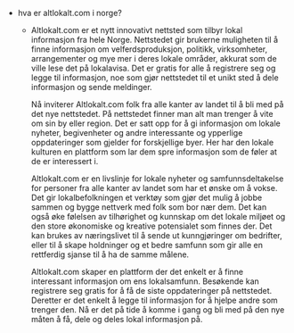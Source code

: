 - hva er altlokalt.com i norge?
	- Altlokalt.com er et nytt innovativt nettsted som tilbyr lokal informasjon fra hele Norge. Nettstedet gir brukerne muligheten til å finne informasjon om velferdsproduksjon, politikk, virksomheter, arrangementer og mye mer i deres lokale områder, akkurat som de ville lese det på lokalavisa. Det er gratis for alle å registrere seg og legge til informasjon, noe som gjør nettstedet til et unikt sted å dele informasjon og sende meldinger.
	  
	  Nå inviterer Altlokalt.com folk fra alle kanter av landet til å bli med på det nye nettstedet. På nettstedet finner man alt man trenger å vite om sin by eller region. Det er satt opp for å gi informasjon om lokale nyheter, begivenheter og andre interessante og ypperlige oppdateringer som gjelder for forskjellige byer. Her har den lokale kulturen en plattform som lar dem spre informasjon som de føler at de er interessert i. 
	  
	  Altlokalt.com er en livslinje for lokale nyheter og samfunnsdeltakelse for personer fra alle kanter av landet som har et ønske om å vokse. Det gir lokalbefolkningen et verktøy som gjør det mulig å jobbe sammen og bygge nettverk med folk som bor nær dem. Det kan også øke følelsen av tilhørighet og kunnskap om det lokale miljøet og den store økonomiske og kreative potensialet som finnes der. Det kan brukes av næringslivet til å sende ut kunngjøringer om bedrifter, eller til å skape holdninger og et bedre samfunn som gir alle en rettferdig sjanse til å ha de samme målene. 
	  
	  Altlokalt.com skaper en plattform der det enkelt er å finne interessant informasjon om ens lokalsamfunn. Besøkende kan registrere seg gratis for å få de siste oppdateringer på nettstedet. Deretter er det enkelt å legge til informasjon for å hjelpe andre som trenger den. Nå er det på tide å komme i gang og bli med på den nye måten å få, dele og deles lokal informasjon på.